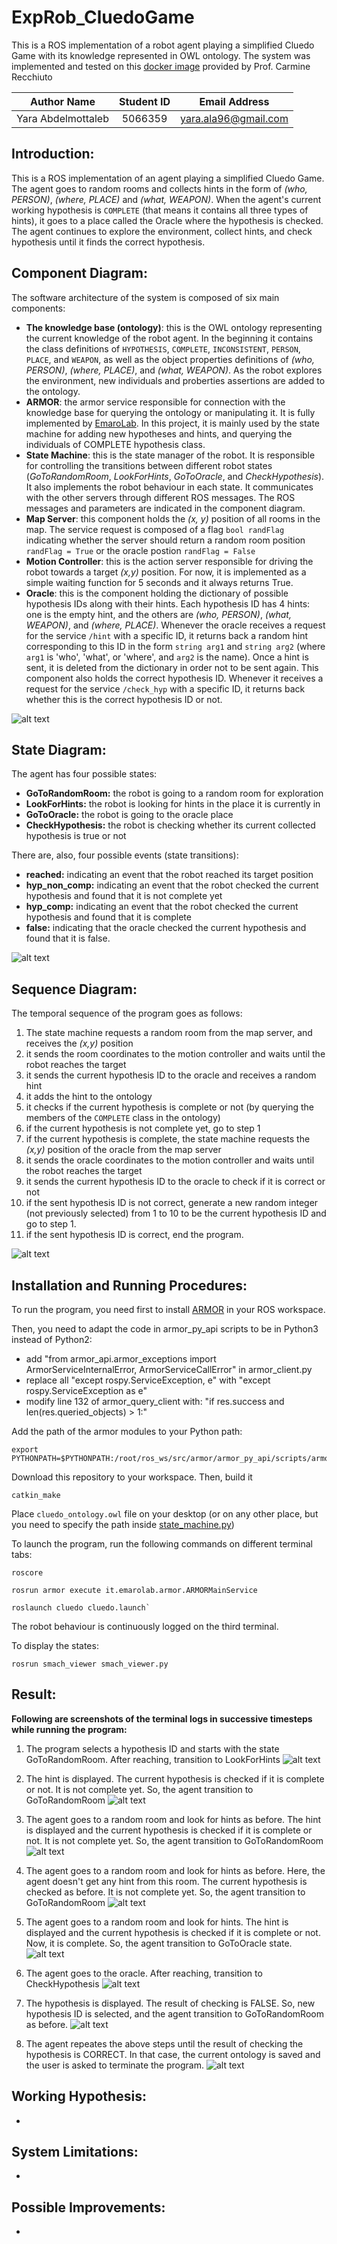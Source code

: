 # ExpRob_CluedoGame
This is a ROS implementation of a robot agent playing a simplified Cluedo Game with its knowledge represented in OWL ontology. The system was implemented and tested on this [docker image](https://hub.docker.com/repository/docker/carms84/exproblab) provided by Prof. Carmine Recchiuto

|       Author Name          | Student ID |      Email Address       |
| :------------------------: | :--------: | :----------------------: |
|     Yara Abdelmottaleb     |  5066359   |  [yara.ala96@gmail.com](mailto:yara.ala96@gmail.com)   |


## Introduction:

This is a ROS implementation of an agent playing a simplified Cluedo Game. The agent goes to random rooms and collects hints in the form of *(who, PERSON)*, *(where, PLACE)* and *(what, WEAPON)*. When the agent's current working hypothesis is `COMPLETE` (that means it contains all three types of hints), it goes to a place called the Oracle where the hypothesis is checked. The agent continues to explore the environment, collect hints, and check hypothesis until it finds the correct hypothesis.

## Component Diagram:

The software architecture of the system is composed of six main components: 

- **The knowledge base (ontology)**: this is the OWL ontology representing the current knowledge of the robot agent. In the beginning it contains the class definitions of `HYPOTHESIS`, `COMPLETE`, `INCONSISTENT`, `PERSON`, `PLACE`, and `WEAPON`, as well as the object properties definitions of *(who, PERSON)*, *(where, PLACE)*, and *(what, WEAPON)*. As the robot explores the environment, new individuals and proberties assertions are added to the ontology.
- **ARMOR**: the armor service responsible for connection with the knowledge base for querying the ontology or manipulating it. It is fully implemented by [EmaroLab](https://github.com/EmaroLab/armor). In this project, it is mainly used by the state machine for adding new hypotheses and hints, and querying the individuals of COMPLETE hypothesis class.
- **State Machine**: this is the state manager of the robot. It is responsible for controlling the transitions between different robot states (*GoToRandomRoom*, *LookForHints*, *GoToOracle*, and *CheckHypothesis*). It also implements the robot behaviour in each state. It communicates with the other servers through different ROS messages. The ROS messages and parameters are indicated in the component diagram.
- **Map Server**: this component holds the *(x, y)* position of all rooms in the map. The service request is composed of a flag `bool randFlag` indicating whether the server should return a random room position `randFlag = True` or the oracle postion `randFlag = False`
- **Motion Controller**: this is the action server responsible for driving the robot towards a target *(x,y)* position. For now, it is implemented as a simple waiting function for 5 seconds and it always returns True. 
- **Oracle**: this is the component holding the dictionary of possible hypothesis IDs along with their hints. Each hypothesis ID has 4 hints: one is the empty hint, and the others are *(who, PERSON)*, *(what, WEAPON)*, and *(where, PLACE)*. Whenever the oracle receives a request for the service `/hint` with a specific ID, it returns back a random hint corresponding to this ID in the form `string arg1` and `string arg2` (where `arg1` is 'who', 'what', or 'where', and `arg2` is the name). Once a hint is sent, it is deleted from the dictionary in order not to be sent again. This component also holds the correct hypothesis ID. Whenever it receives a request for the service `/check_hyp` with a specific ID, it returns back whether this is the correct hypothesis ID or not.

![alt text](https://github.com/yaraalaa0/ExpRob_CluedoGame/blob/main/program_images/cluedo_comp.PNG?raw=true)

## State Diagram:

The agent has four possible states:
- **GoToRandomRoom:** the robot is going to a random room for exploration
- **LookForHints:** the robot is looking for hints in the place it is currently in
- **GoToOracle:** the robot is going to the oracle place
- **CheckHypothesis:** the robot is checking whether its current collected hypothesis is true or not

There are, also, four possible events (state transitions):
- **reached:** indicating an event that the robot reached its target position
- **hyp_non_comp:** indicating an event that the robot checked the current hypothesis and found that it is not complete yet
- **hyp_comp:** indicating an event that the robot checked the current hypothesis and found that it is complete
- **false:** indicating that the oracle checked the current hypothesis and found that it is false.
 

![alt text](https://github.com/yaraalaa0/ExpRob_CluedoGame/blob/main/program_images/cluedo_state_diag.PNG?raw=true)

## Sequence Diagram:
The temporal sequence of the program goes as follows:

1. The state machine requests a random room from the map server, and receives the *(x,y)* position
2. it sends the room coordinates to the motion controller and waits until the robot reaches the target
3. it sends the current hypothesis ID to the oracle and receives a random hint
4. it adds the hint to the ontology
5. it checks if the current hypothesis is complete or not (by querying the members of the `COMPLETE` class in the ontology)
6. if the current hypothesis is not complete yet, go to step 1
7. if the current hypothesis is complete, the state machine requests the *(x,y)* position of the oracle from the map server
8. it sends the oracle coordinates to the motion controller and waits until the robot reaches the target
9. it sends the current hypothesis ID to the oracle to check if it is correct or not
10. if the sent hypothesis ID is not correct, generate a new random integer (not previously selected) from 1 to 10 to be the current hypothesis ID and go to step 1.
11. if the sent hypothesis ID is correct, end the program.

![alt text](https://github.com/yaraalaa0/ExpRob_CluedoGame/blob/main/program_images/cluedo_seq_diag2.PNG?raw=true)

## Installation and Running Procedures:

To run the program, you need first to install [ARMOR](https://github.com/EmaroLab/armor) in your ROS workspace.

Then, you need to adapt the code in armor_py_api scripts to be in Python3 instead of Python2:
  - add "from armor_api.armor_exceptions import ArmorServiceInternalError, ArmorServiceCallError" in armor_client.py
  - replace all "except rospy.ServiceException, e" with "except rospy.ServiceException as e"
  - modify line 132 of armor_query_client with: "if res.success and len(res.queried_objects) > 1:"

Add the path of the armor modules to your Python path:
```
export PYTHONPATH=$PYTHONPATH:/root/ros_ws/src/armor/armor_py_api/scripts/armor_api/
```
Download this repository to your workspace. Then, build it

```
catkin_make
```

Place `cluedo_ontology.owl` file on your desktop (or on any other place, but you need to specify the path inside [state_machine.py](https://github.com/yaraalaa0/ExpRob_CluedoGame/blob/main/cluedo/scripts/state_machine.py))

To launch the program, run the following commands on different terminal tabs:
```
roscore
```
```
rosrun armor execute it.emarolab.armor.ARMORMainService
```
```
roslaunch cluedo cluedo.launch`
```
The robot behaviour is continuously logged on the third terminal.

To display the states:
```
rosrun smach_viewer smach_viewer.py
```

## Result:
**Following are screenshots of the terminal logs in successive timesteps while running the program:**

1. The program selects a hypothesis ID and starts with the state GoToRandomRoom. After reaching, transition to LookForHints
![alt text](https://github.com/yaraalaa0/ExpRob_CluedoGame/blob/main/program_images/st1.PNG?raw=true)

2. The hint is displayed. The current hypothesis is checked if it is complete or not. It is not complete yet. So, the agent transition to GoToRandomRoom 
![alt text](https://github.com/yaraalaa0/ExpRob_CluedoGame/blob/main/program_images/st2.PNG?raw=true)

3. The agent goes to a random room and look for hints as before. The hint is displayed and the current hypothesis is checked if it is complete or not. It is not complete yet. So, the agent transition to GoToRandomRoom 
![alt text](https://github.com/yaraalaa0/ExpRob_CluedoGame/blob/main/program_images/st3.PNG?raw=true)

4. The agent goes to a random room and look for hints as before. Here, the agent doesn't get any hint from this room. The current hypothesis is checked as before. It is not complete yet. So, the agent transition to GoToRandomRoom 
![alt text](https://github.com/yaraalaa0/ExpRob_CluedoGame/blob/main/program_images/st4.PNG?raw=true)

5. The agent goes to a random room and look for hints. The hint is displayed and the current hypothesis is checked if it is complete or not. Now, it is complete. So, the agent transition to GoToOracle state.
![alt text](https://github.com/yaraalaa0/ExpRob_CluedoGame/blob/main/program_images/st5.PNG?raw=true)

6. The agent goes to the oracle. After reaching, transition to CheckHypothesis
![alt text](https://github.com/yaraalaa0/ExpRob_CluedoGame/blob/main/program_images/st6.PNG?raw=true)

7. The hypothesis is displayed. The result of checking is FALSE. So, new hypothesis ID is selected, and the agent transition to GoToRandomRoom as before.
![alt text](https://github.com/yaraalaa0/ExpRob_CluedoGame/blob/main/program_images/st7.PNG?raw=true)

8. The agent repeates the above steps until the result of checking the hypothesis is CORRECT. In that case, the current ontology is saved and the user is asked to terminate the program.
![alt text](https://github.com/yaraalaa0/ExpRob_CluedoGame/blob/main/program_images/st8.PNG?raw=true)

## Working Hypothesis:
- 
## System Limitations:
-
## Possible Improvements:
-
